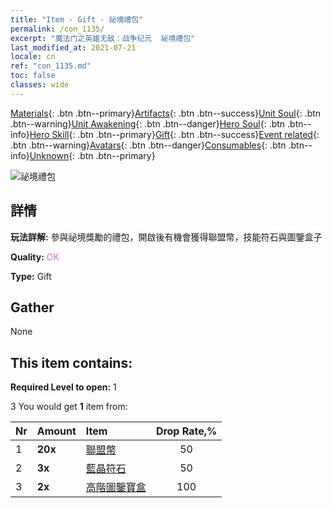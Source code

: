 ```yaml
---
title: "Item - Gift - 祕境禮包"
permalink: /con_1135/
excerpt: "魔法门之英雄无敌：战争纪元  祕境禮包"
last_modified_at: 2021-07-21
locale: cn
ref: "con_1135.md"
toc: false
classes: wide
---
```

 [Materials](/ItemsCN/){: .btn .btn--primary}[Artifacts](/ItemsCN/Artifacts/){: .btn .btn--success}[Unit Soul](/ItemsCN/UnitSoul/){: .btn .btn--warning}[Unit Awakening](/ItemsCN/UnitAwakening/){: .btn .btn--danger}[Hero Soul](/ItemsCN/HeroSoul/){: .btn .btn--info}[Hero Skill](/ItemsCN/HeroSkill/){: .btn .btn--primary}[Gift](/ItemsCN/Gift/){: .btn .btn--success}[Event related](/ItemsCN/Events/){: .btn .btn--warning}[Avatars](/ItemsCN/Avatars/){: .btn .btn--danger}[Consumables](/ItemsCN/Consumables/){: .btn .btn--info}[Unknown](/ItemsCN/Unknown/){: .btn .btn--primary}

 ![祕境禮包](/images/t/i_907002.png)

## 詳情
 **玩法詳解:** 參與祕境獎勵的禮包，開啟後有機會獲得聯盟幣，技能符石與圖鑒盒子

 **Quality:** <span style="color: #DA70D6">OK</span>

 **Type:** Gift

## Gather

  None

## This item contains:

 **Required Level to open:** 1

 3 You would get **1** item  from:

  | Nr | Amount |     Item    | Drop Rate,% |
  |:---|:-------|:------------|:---------:|
  | 1 |  **20x** | [聯盟幣](/cn/Items/con_896/) | 50 | 
  | 2 |  **3x** | [藍晶符石](/cn/Items/con_716/) | 50 | 
  | 3 |  **2x** | [高階圖鑒寶盒](/cn/Items/con_767/) | 100 | 
